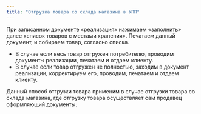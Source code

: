 ```yaml
---
title: "Отгрузка товара со склада магазина в УПП"
---
```


При записанном документе «реализация» нажимаем «заполнить» далее «список товаров с местами хранения». Печатаем данный документ, и собираем товар, согласно списка.

-   В случае если весь товар отгружен потребителю, проводим документы реализации, печатаем и отдаем клиенту.
-   В случае если товар отгружен не полностью, заходим в документ реализации, корректируем его, проводим, печатаем и отдаем клиенту.

Данный способ отгрузки товара применим в случае отгрузки товара со склада магазина, где отгрузку товара осуществляет сам продавец оформляющий документы.